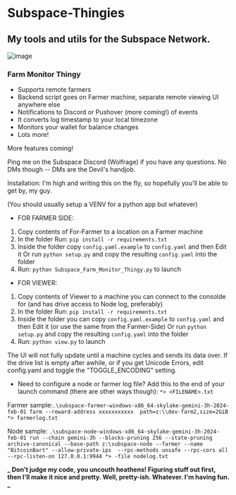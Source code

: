 # Subspace-Thingies

## My tools and utils for the Subspace Network.

![image](https://github.com/wolfrage76/Subspace-Thingies/assets/75458290/f28be059-602f-4706-9a77-c9adc65c7284)


### Farm Monitor Thingy

- Supports remote farmers
- Backend script goes on Farmer machine, separate remote viewing UI anywhere else
- Notifications to Discord or Pushover (more coming!) of events
- It converts log timestamp to your local timezone
- Monitors your wallet for balance changes
- Lots more!

More features coming!

Ping me on the Subspace Discord (Wolfrage) if you have any questions. No DMs though -- DMs are the Devil's handjob.

Installation:
I'm high and writing this on the fly, so hopefully you'll be able to get by, my guy.

(You should usually setup a VENV for a python app but whatever)

* FOR FARMER SIDE:
1. Copy contents of For-Farmer to a location on a Farmer machine
2. In the folder Run: `pip install -r requirements.txt`
3. Inside the folder copy `config.yaml.example` to `config.yaml` and then Edit it
   Or run `python setup.py` and copy the resulting `config.yaml` into the folder
4. Run: `python Subspace_Farm_Monitor_Thingy.py` to launch


* FOR VIEWER:
1. Copy contents of Viewer to a machine you can connect to the consolde for (and has drive access to Node log, preferably)
2. In the folder Run: `pip install -r requirements.txt`
3. Inside the folder you can copy `config.yaml.example` to `config.yaml` and then Edit it (or use the same from the Farmer-Side)
   Or run `python setup.py` and copy the resulting `config.yaml` into the folder
4. Run: `python view.py` to launch

The UI will not fully update until a machine cycles and sends its data over.  If the drive list is empty after awhile, or if you get Unicode Errors, edit config.yaml and toggle the "TOGGLE_ENCODING" setting.


* Need to configure a node or farmer log file? Add this to the end of your launch command (there are other ways though): `*> <FILENAME>.txt`

Farmer sample:`.\subspace-farmer-windows-x86_64-skylake-gemini-3h-2024-feb-01 farm --reward-address xxxxxxxxxxx  path=z:\\dev-farm2,size=2GiB *> farmerlog.txt`

Node sample: ` .\subspace-node-windows-x86_64-skylake-gemini-3h-2024-feb-01 run --chain gemini-3h --blocks-pruning 256 --state-pruning archive-canonical --base-path z:\subspace-node --farmer --name "BitcoinBart" --allow-private-ips  --rpc-methods unsafe --rpc-cors all --rpc-listen-on 127.0.0.1:9944 *> -file nodelog.txt	`

**_ Don't judge my code, you uncouth heathens! Figuring stuff out first, then I'll make it nice and pretty. Well, pretty-ish. Whatever. I'm having fun. _**
